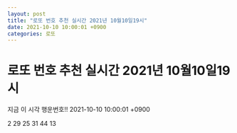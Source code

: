 ```yaml
---
layout: post
title: "로또 번호 추천 실시간 2021년 10월10일19시"
date: 2021-10-10 10:00:01 +0900
categories: 로또
---
```


# 로또 번호 추천 실시간 2021년 10월10일19시

지금 이 시각 행운번호!! 2021-10-10 10:00:01 +0900

 2  29  25  31  44  13 

